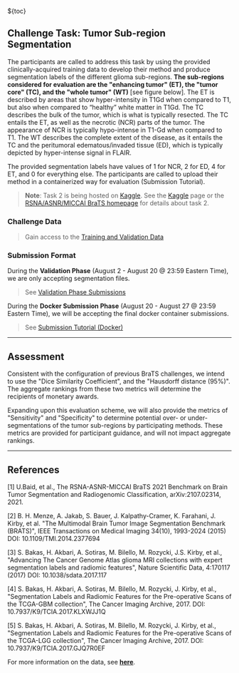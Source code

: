 <!-- markdownlint-disable no-missing-space-atx -->
<!-- markdownlint-disable-next-line first-line-h1 -->
${toc}

## **Challenge Task: Tumor Sub-region Segmentation**

The participants are called to address this task by using the provided clinically-acquired training data to develop their method and produce segmentation labels of the different glioma sub-regions. **The sub-regions considered for evaluation are the "enhancing tumor" (ET), the "tumor core" (TC), and the "whole tumor" (WT)** [see figure below]. The ET is described by areas that show hyper-intensity in T1Gd when compared to T1, but also when compared to “healthy” white matter in T1Gd. The TC describes the bulk of the tumor, which is what is typically resected. The TC entails the ET, as well as the necrotic (NCR) parts of the tumor. The appearance of NCR is typically hypo-intense in T1-Gd when compared to T1. The WT describes the complete extent of the disease, as it entails the TC and the peritumoral edematous/invaded tissue (ED), which is typically depicted by hyper-intense signal in FLAIR.

The provided segmentation labels have values of 1 for NCR, 2 for ED, 4 for ET, and 0 for everything else.
The participants are called to upload their method in a containerized way for evaluation (Submission Tutorial).

> **Note**: Task 2 is being hosted on [Kaggle](https://www.kaggle.com/c/rsna-miccai-brain-tumor-radiogenomic-classification/overview). See the [Kaggle](https://www.kaggle.com/c/rsna-miccai-brain-tumor-radiogenomic-classification/overview) page or the [RSNA/ASNR/MICCAI BraTS homepage](https://www.med.upenn.edu/cbica/brats2021/) for details about task 2.

### Challenge Data

> Gain access to the [Training and Validation Data](#!Synapse:syn25829070/wiki/610873)

### Submission Format

During the **Validation Phase** (August 2 - August 20 @ 23:59 Eastern Time), we are only accepting segmentation files.
> See [Validation Phase Submissions](#!Synapse:syn25829070/wiki/612082)

During the **Docker Submission Phase** (August 20 - August 27 @ 23:59 Eastern Time), we will be accepting the final docker container submissions.
> See [Submission Tutorial (Docker)](#!Synapse:syn2582970/wiki/611105)

---

## **Assessment**

Consistent with the configuration of previous BraTS challenges, we intend to use the "Dice Similarity Coefficient", and the "Hausdorff distance (95%)". The aggregate rankings from these two metrics will determine the recipients of monetary awards.

Expanding upon this evaluation scheme, we will also provide the metrics of "Sensitivity" and "Specificity" to determine potential over- or under-segmentations of the tumor sub-regions by participating methods. These metrics are provided for participant guidance, and will not impact aggregate rankings. 


---


## **References**

[1] U.Baid, et al., The RSNA-ASNR-MICCAI BraTS 2021 Benchmark on Brain Tumor Segmentation and Radiogenomic Classification, arXiv:2107.02314, 2021.

[2] B. H. Menze, A. Jakab, S. Bauer, J. Kalpathy-Cramer, K. Farahani, J. Kirby, et al. "The Multimodal Brain Tumor Image Segmentation Benchmark (BRATS)", IEEE Transactions on Medical Imaging 34(10), 1993-2024 (2015) DOI: 10.1109/TMI.2014.2377694 

[3] S. Bakas, H. Akbari, A. Sotiras, M. Bilello, M. Rozycki, J.S. Kirby, et al., "Advancing The Cancer Genome Atlas glioma MRI collections with expert segmentation labels and radiomic features", Nature Scientific Data, 4:170117 (2017) DOI: 10.1038/sdata.2017.117 

[4] S. Bakas, H. Akbari, A. Sotiras, M. Bilello, M. Rozycki, J. Kirby, et al., "Segmentation Labels and Radiomic Features for the Pre-operative Scans of the TCGA-GBM collection", The Cancer Imaging Archive, 2017. DOI: 10.7937/K9/TCIA.2017.KLXWJJ1Q

[5] S. Bakas, H. Akbari, A. Sotiras, M. Bilello, M. Rozycki, J. Kirby, et al., "Segmentation Labels and Radiomic Features for the Pre-operative Scans of the TCGA-LGG collection", The Cancer Imaging Archive, 2017. DOI: 10.7937/K9/TCIA.2017.GJQ7R0EF

For more information on the data, see [**here**](#!Synapse:syn25829070/wiki/611091).
